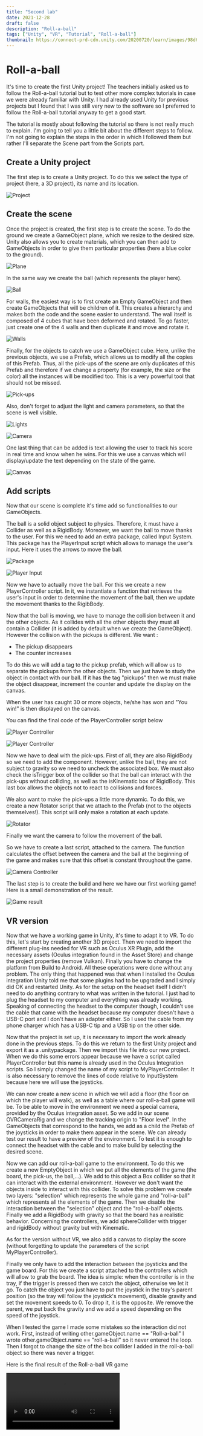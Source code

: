 ```yaml
---
title: "Second lab"
date: 2021-12-28
draft: false
description: "Roll-a-ball"
tags: ["Unity", "VR", "Tutorial", "Roll-a-ball"]
thumbnail: https://connect-prd-cdn.unity.com/20200720/learn/images/98d62c5a-f856-4b1f-ae9f-d92fc780aa8a_MASTER.png
---
```



# Roll-a-ball

It's time to create the first Unity project! The teachers initially asked us to follow the Roll-a-ball tutorial but to test other more complex tutorials 
in case we were already familiar with Unity. I had already used Unity for previous projects but I found that I was still very new to the software so 
I preferred to follow the Roll-a-ball tutorial anyway to get a good start.

The tutorial is mostly about following the tutorial so there is not really much to explain. I'm going to tell you a little bit about the different steps to follow. 
I'm not going to explain the steps in the order in which I followed them but rather I'll separate the Scene part from the Scripts part.

## Create a Unity project

The first step is to create a Unity project. To do this we select the type of project (here, a 3D project), its name and its location.

![Project](http://lbertrand417.github.io/IGD301-blog/begin_project.png)


## Create the scene

Once the project is created, the first step is to create the scene. To do the ground we create a GameObject plane, 
which we resize to the desired size. Unity also allows you to create materials, which you can then add to GameObjects in order to 
give them particular properties (here a blue color to the ground). 

![Plane](http://lbertrand417.github.io/IGD301-blog/plane_setup2.png)

In the same way we create the ball (which represents the player here).

![Ball](http://lbertrand417.github.io/IGD301-blog/balle_setup.png)

For walls, the easiest way is to first create an Empty GameObject and then create GameObjects that will be children of it. 
This creates a hierarchy and makes both the code and the scene easier to understand. The wall itself is composed of 4 cubes that have been deformed and rotated. 
To go faster, just create one of the 4 walls and then duplicate it and move and rotate it.

![Walls](http://lbertrand417.github.io/IGD301-blog/walls_setup.png)

Finally, for the objects to catch we use a GameObject cube. Here, unlike the previous objects, we use a Prefab, 
which allows us to modify all the copies of this Prefab. Thus, all the pick-ups of the scene are only duplicates of this Prefab 
and therefore if we change a property (for example, the size or the color) all the instances will be modified too. 
This is a very powerful tool that should not be missed.

![Pick-ups](http://lbertrand417.github.io/IGD301-blog/pickups_setup.png)

Also, don't forget to adjust the light and camera parameters, so that the scene is well visible.

![Lights](http://lbertrand417.github.io/IGD301-blog/light_setup.png)

![Camera](http://lbertrand417.github.io/IGD301-blog/camera_setup.png)

One last thing that can be added is text allowing the user to track his score in real time and know when he wins. 
For this we use a canvas which will display/update the text depending on the state of the game.

![Canvas](http://lbertrand417.github.io/IGD301-blog/canvas_setup.png)

## Add scripts

Now that our scene is complete it's time add so functionalities to our GameObjects.

The ball is a solid object subject to physics. Therefore, it must have a Collider as well as a RigidBody. 
Moreover, we want the ball to move thanks to the user. For this we need to add an extra package, called Input System. 
This package has the PlayerInput script which allows to manage the user's input. Here it uses the arrows to move the ball.

![Package](http://lbertrand417.github.io/IGD301-blog/package.png)

![Player Input](http://lbertrand417.github.io/IGD301-blog/player_input.png)

Now we have to actually move the ball. For this we create a new PlayerController script. In it, 
we instantiate a function that retrieves the user's input in order to determine the movement of the ball, then we update the movement thanks to the RigibBody.

Now that the ball is moving, we have to manage the collision between it and the other objects. 
As it collides with all the other objects they must all contain a Collider (it is added by default when we create the GameObject). 
However the collision with the pickups is different. We want :

- The pickup disappears
- The counter increases

To do this we will add a tag to the pickup prefab, which will allow us to separate the pickups from the other objects. 
Then we just have to study the object in contact with our ball. If it has the tag "pickups" then we must make the object disappear, increment the counter and update 
the display on the canvas.

When the user has caught 30 or more objects, he/she has won and "You win!" is then displayed on the canvas.

You can find the final code of the PlayerController script below

![Player Controller](http://lbertrand417.github.io/IGD301-blog/player_controller3.png)

![Player Controller](http://lbertrand417.github.io/IGD301-blog/player_controller4.png)

Now we have to deal with the pick-ups. First of all, they are also RigidBody so we need to add the component. 
However, unlike the ball, they are not subject to gravity so we need to uncheck the associated box. 
We must also check the isTrigger box of the collider so that the ball can interact with the pick-ups without colliding, as well as the isKinematic box of RigidBody. 
This last box allows the objects not to react to collisions and forces.

We also want to make the pick-ups a little more dynamic. To do this, we create a new Rotator script that we attach to the Prefab (not to the objects themselves!). 
This script will only make a rotation at each update.

![Rotator](http://lbertrand417.github.io/IGD301-blog/rotator.png)

Finally we want the camera to follow the movement of the ball.

So we have to create a last script, attached to the camera. The function calculates the offset between the camera and the ball at the beginning of the game 
and makes sure that this offset is constant throughout the game.

![Camera Controller](http://lbertrand417.github.io/IGD301-blog/camera_controller.png)

The last step is to create the build and here we have our first working game! Here is a small demonstration of the result.


![Game result](https://raw.githubusercontent.com/ruthnaebeck/rollABall/master/readme/Demo.gif?raw=true)


## VR version

Now that we have a working game in Unity, it's time to adapt it to VR. To do this, let's start by creating another 3D project. 
Then we need to import the different plug-ins needed for VR such as Oculus XR Plugin, add the necessary assets (Oculus integration found in the Asset Store) 
and change the project properties (remove Vulkan). Finally you have to change the platform from Build to Android. All these operations were done without any problem. 
The only thing that happened was that when I installed the Oculus integration Unity told me that some plugins had to be upgraded and I simply did OK and restarted Unity. 
As for the setup on the headset itself I didn't need to do anything contrary to what was written in the tutorial. 
I just had to plug the headset to my computer and everything was already working. Speaking of connecting the headset to the computer though, 
I couldn't use the cable that came with the headset because my computer doesn't have a USB-C port and I don't have an adapter either. 
So I used the cable from my phone charger which has a USB-C tip and a USB tip on the other side.

Now that the project is set up, it is necessary to import the work already done in the previous steps. 
To do this we return to the first Unity project and export it as a .unitypackage. Then we import this file into our new project. 
When we do this some errors appear because we have a script called PlayerController but this name is already used in the Oculus Integration scripts. 
So I simply changed the name of my script to MyPlayerController. It is also necessary to remove the lines of code relative to InputSystem 
because here we will use the joysticks.

We can now create a new scene in which we will add a floor (the floor on which the player will walk), as well as a table where our roll-a-ball game will be. 
To be able to move in the environment we need a special camera, provided by the Oculus integration asset. So we add in our scene OVRCameraRig and we change 
the tracking origin to "Floor level". In the GameObjects that correspond to the hands, we add as a child the Prefab of the joysticks in order to make them appear 
in the scene. We can already test our result to have a preview of the environment. To test it is enough to connect the headset with the cable and to make 
build by selecting the desired scene.

Now we can add our roll-a-ball game to the environment. To do this we create a new EmptyObject in which we put all the elements of the game 
(the board, the pick-us, the ball,...). We add to this object a Box collider so that it can interact with the external environment. 
However we don't want the objects inside to interact with this collider. To solve this problem we create two layers: "selection" which represents 
the whole game and "roll-a-ball" which represents all the elements of the game. Then we disable the interaction between the "selection" object and the 
"roll-a-ball" objects. Finally we add a RigidBody with gravity so that the board has a realistic behavior.
Concerning the controllers, we add sphereCollider with trigger and rigidBody without gravity but with Kinematic.

As for the version without VR, we also add a canvas to display the score (without forgetting to update the parameters of the script MyPlayerController).

Finally we only have to add the interaction between the joysticks and the game board. For this we create a script attached to the 
controllers which will allow to grab the board. The idea is simple: when the controller is in the tray, if the trigger is pressed then we catch the object, 
otherwise we let it go. To catch the object you just have to put the joystick in the tray's parent position (so the tray will follow the joystick's movement), 
disable gravity and set the movement speeds to 0. To drop it, it is the opposite. We remove the parent, we put back the gravity and we add a speed depending 
on the speed of the joystick.


When I tested the game I made some mistakes so the interaction did not work. First, instead of writing other.gameObject.name == "Roll-a-ball" I 
wrote other.gameObject.name == "roll-a-ball" so it never entered the loop. Then I forgot to change the size of the box collider I added in the roll-a-ball 
object so there was never a trigger.

Here is the final result of the Roll-a-ball VR game

![Camera Controller](http://lbertrand417.github.io/IGD301-blog/final_game.mp4)
